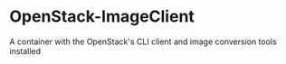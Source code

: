 # OpenStack-ImageClient
A container with the OpenStack's CLI client and image conversion tools installed
